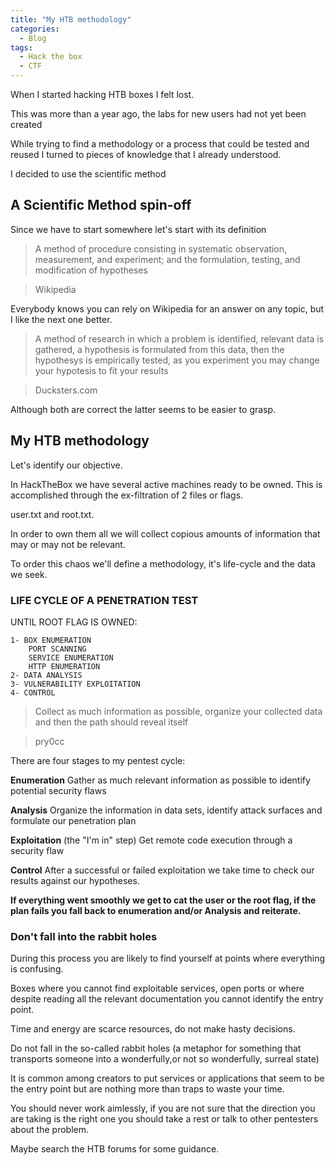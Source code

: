```yaml
---
title: "My HTB methodology"
categories:
  - Blog
tags:
  - Hack the box
  - CTF
---
```


When I started hacking HTB boxes I felt lost. 

This was more than a year ago, the labs for new users had not yet been created

While trying to find a methodology or a process that could be tested and reused I turned to pieces of knowledge that I already understood.

I decided to use the scientific method

<h2>A Scientific Method spin-off</h2>

Since we have to start somewhere let's start with its definition

> A method of procedure consisting in systematic observation, measurement, and experiment; and the formulation, testing, and modification of hypotheses

>Wikipedia


Everybody knows you can rely on Wikipedia for an answer on any topic, but I like the next one better.

>A method of research in which a problem is identified, relevant data is gathered, a hypothesis is formulated from this data, then the hypothesys is empirically tested, as you experiment you may change your hypotesis to fit your results

>Ducksters.com

Although both are correct the latter seems to be easier to grasp.

<h2>My HTB methodology</h2>

Let's identify our objective.

In HackTheBox we have several active machines ready to be owned. This is accomplished through the ex-filtration of 2 files or flags. 

user.txt and root.txt.

In order to own them all we will collect copious amounts of information that may or may not be relevant. 

To order this chaos we'll define a methodology, it's life-cycle and the data we seek.

<h3>LIFE CYCLE OF A PENETRATION TEST</h3>

UNTIL ROOT FLAG IS OWNED:

	1- BOX ENUMERATION
		PORT SCANNING
		SERVICE ENUMERATION
		HTTP ENUMERATION
	2- DATA ANALYSIS
	3- VULNERABILITY EXPLOITATION
	4- CONTROL

>Collect as much information as possible, organize your collected data and then the path should reveal itself

>pry0cc

There are four stages to my pentest cycle:

**Enumeration**
Gather as much relevant information as possible to identify potential security flaws

**Analysis**
Organize the information in data sets, identify attack surfaces and formulate our penetration plan

**Exploitation**
(the "I'm in" step) Get remote code execution through a security flaw

**Control** 
After a successful or failed exploitation we take time to check our results against our hypotheses. 

**If everything went smoothly we get to cat the user or the root flag, if the plan fails you fall back to enumeration and/or Analysis and reiterate.**


<h3>Don't fall into the rabbit holes</h3>

During this process you are likely to find yourself at points where everything is confusing.

Boxes where you cannot find exploitable services, open ports or where despite reading all the relevant documentation you cannot identify the entry point.

Time and energy are scarce resources, do not make hasty decisions.

Do not fall in the so-called rabbit holes (a metaphor for something that transports someone into a wonderfully,or not so wonderfully, surreal state)

It is common among creators to put services or applications that seem to be the entry point but are nothing more than traps to waste your time.

You should never work aimlessly, if you are not sure that the direction you are taking is the right one you should take a rest or talk to other pentesters about the problem.

Maybe search the HTB forums for some guidance.
